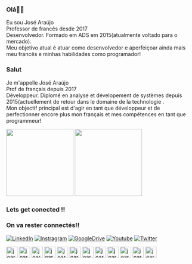 ### Olá👨🏽
 Eu sou José Araújo<br> 
 Professor de francês desde 2017<br>
 Desenvolvedor. Formado em ADS em 2015(atualmente voltado para o mercado).<br>
 Meu objetivo atual é atuar como desenvolvedor e aperfeiçoar ainda mais meu francês e minhas habilidades como programador!

### Salut
 Je m'appelle José Araújo<br> 
 Prof de français depuis 2017<br>
 Développeur. Diplomé en analyse et dévelopement de systèmes depuis 2015(actuellement de retour dans le domaine de la technologie .<br>
 Mon objectif principal est d'agir en tant que développeur et de perfectionner encore plus mon français et mes compétences en tant que programmeur!

<div>
<img height="180em" src="https://github-readme-stats.vercel.app/api?username=joaraujotec&show_icons=true&theme=radical"/>
<img height="180em" src="https://github-readme-stats.vercel.app/api/top-langs/?username=joaraujotec&layout=compact&theme=tokyonight"/>

</div>

### Lets get conected !!
### On va rester connectés!!
[![LinkedIn](https://img.shields.io/badge/linkedin-%230077B5.svg?style=for-the-badge&logo=linkedin&logoColor=white)](https://www.linkedin.com/in/joseadamasceno)
[![Instragram](https://img.shields.io/badge/Instagram-%23E4405F.svg?style=for-the-badge&logo=Instagram&logoColor=white)](https://instagram.com/joaraujo85?igshid=YmMyMTA2M2Y=)
[![GoogleDrive](https://img.shields.io/badge/Google%20Drive-4285F4?style=for-the-badge&logo=googledrive&logoColor=white)](https://drive.google.com/drive/folders/1qZIdHwJPptVYmAFSABtcF95OeE5hVIkc?usp=sharing)
[![Youtube](https://img.shields.io/badge/YouTube-%23FF0000.svg?style=for-the-badge&logo=YouTube&logoColor=white)](https://www.youtube.com/c/FrancaisAvecJose)
[![Twitter](https://img.shields.io/badge/Twitter-%231DA1F2.svg?style=for-the-badge&logo=Twitter&logoColor=white)](https://twitter.com/JoseAraujoFr)

<div>
<img align="centeer" alt="joaraujotec-html" height="30" widht="40" src="https://cdn.jsdelivr.net/gh/devicons/devicon/icons/html5/html5-original.svg"/>
<img align="centeer" alt="joaraujotec-html" height="30" widht="40" src="https://cdn.jsdelivr.net/gh/devicons/devicon/icons/css3/css3-original.svg"/>
<img align="centeer" alt="joaraujotec-html" height="30" widht="40" src="https://img.shields.io/badge/JavaScript-F7DF1E?style=for-the-badge&logo=javascript&logoColor=black"/>
 <img align="centeer" alt="joaraujotec-html" height="30" widht="40" src="https://img.shields.io/badge/React-20232A?style=for-the-badge&logo=react&logoColor=61DAFB"/>
<img align="centeer" alt="joaraujotec-html" height="30" widht="40" src="https://cdn.jsdelivr.net/gh/devicons/devicon/icons/bootstrap/bootstrap-original.svg"/>
<img align="centeer" alt="joaraujotec-html" height="30" widht="40" src="https://cdn.jsdelivr.net/gh/devicons/devicon/icons/mysql/mysql-original.svg"/>
<img align="centeer" alt="joaraujotec-html" height="30" widht="40" src="https://cdn.jsdelivr.net/gh/devicons/devicon/icons/php/php-original.svg"/>
<img align="centeer" alt="joaraujotec-html" height="30" widht="40" src="https://cdn.jsdelivr.net/gh/devicons/devicon/icons/figma/figma-original.svg"/>
<img align="centeer" alt="joaraujotec-html" height="30" widht="40" src="https://cdn.jsdelivr.net/gh/devicons/devicon/icons/photoshop/photoshop-plain.svg"/>
<img align="centeer" alt="joaraujotec-html" height="30" widht="40" src="https://cdn.jsdelivr.net/gh/devicons/devicon/icons/visualstudio/visualstudio-plain.svg"/>
<img align="centeer" alt="joaraujotec-html" height="30" widht="40" src="https://cdn.jsdelivr.net/gh/devicons/devicon/icons/wordpress/wordpress-original.svg"/>
<img align="centeer" alt="joaraujotec-html" height="30" widht="40" src="https://cdn.jsdelivr.net/gh/devicons/devicon/icons/codepen/codepen-plain.svg"/>

</div>
